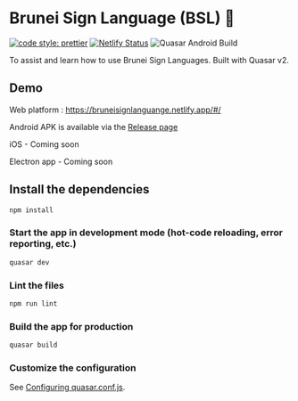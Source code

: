 # Brunei Sign Language (BSL) :raised_hands:

[![code style: prettier](https://img.shields.io/badge/code_style-prettier-ff69b4.svg?style=flat-square)](https://github.com/prettier/prettier) [![Netlify Status](https://api.netlify.com/api/v1/badges/39a45b9c-64d6-45db-a023-70898ddcd25c/deploy-status)](https://app.netlify.com/sites/bruneisignlanguange/deploys) ![Quasar Android Build](https://github.com/Anak-IT-Brunei/jari2ku/workflows/Quasar%20Android%20Build/badge.svg?branch=master)

To assist and learn how to use Brunei Sign Languages. Built with Quasar v2. 

## Demo

Web platform : https://bruneisignlanguange.netlify.app/#/

Android APK is available via the [Release page](https://github.com/Anak-IT-Brunei/jari2ku/releases)

iOS - Coming soon

Electron app - Coming soon

## Install the dependencies

```bash
npm install
```

### Start the app in development mode (hot-code reloading, error reporting, etc.)

```bash
quasar dev
```

### Lint the files

```bash
npm run lint
```

### Build the app for production

```bash
quasar build
```

### Customize the configuration

See [Configuring quasar.conf.js](https://quasar.dev/quasar-cli/quasar-conf-js).
